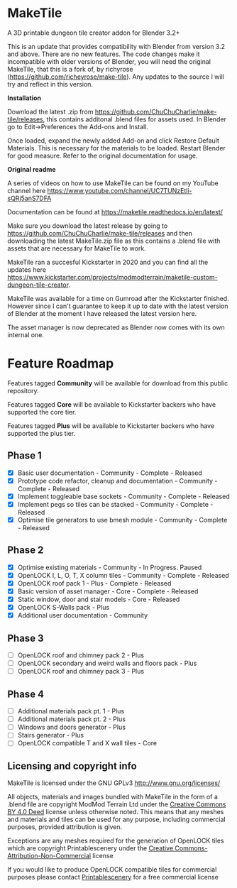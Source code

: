 # MakeTile
A 3D printable dungeon tile creator addon for Blender 3.2+

This is an update that provides compatibility with Blender from version 3.2 and above. There are no new features. The code changes make it incompatible with older versions of Blender, you will need the original MakeTile, that this is a fork of, by richyrose (https://github.com/richeyrose/make-tile). Any updates to the source I will try and reflect in this version.

**Installation**

Download the latest .zip from https://github.com/ChuChuCharlie/make-tile/releases, this contains additonal .blend files for assets used. In Blender go to Edit->Preferences the Add-ons and Install.

Once loaded, expand the newly added Add-on and click Restore Default Materials. This is necessary for the materials to be loaded. Restart Blender for good measure. Refer to the original documentation for usage.

**Original readme**

A series of videos on how to use MakeTile can be found on my YouTube channel here https://www.youtube.com/channel/UC7TUNzEtli-sQRj5anS7DFA

Documentation can be found at https://maketile.readthedocs.io/en/latest/

Make sure you download the latest release by going to https://github.com/ChuChuCharlie/make-tile/releases and then downloading the latest MakeTile.zip file as this contains a .blend file with assets that are necessary for MakeTile to work.

MakeTile ran a succesful Kickstarter in 2020 and you can find all the updates here https://www.kickstarter.com/projects/modmodterrain/maketile-custom-dungeon-tile-creator.

MakeTile was available for a time on Gumroad after the Kickstarter finished. However since I can't guarantee to keep it up to date with the latest version of Blender at the moment I have released the latest version here.

The asset manager is now deprecated as Blender now comes with its own internal one.

# Feature Roadmap
Features tagged **Community** will be available for download from this public repository.

Features tagged **Core** will be available to Kickstarter backers who have supported the core tier.

Features tagged **Plus** will be available to Kickstarter backers who have supported the plus tier.

## Phase 1
- [x] Basic user documentation - Community - Complete - Released
- [x] Prototype code refactor, cleanup and documentation - Community - Complete - Released
- [x] Implement toggleable base sockets - Community - Complete - Released
- [x] Implement pegs so tiles can be stacked - Community - Complete - Released
- [x] Optimise tile generators to use bmesh module - Community - Complete - Released

## Phase 2
- [x] Optimise existing materials - Community - In Progress. Paused
- [x] OpenLOCK I, L, O, T, X column tiles - Community - Complete - Released
- [x] OpenLOCK roof pack 1 - Plus - Complete - Released
- [x] Basic version of asset manager - Core - Complete - Released
- [x] Static window, door and stair models - Core - Released
- [x] OpenLOCK S-Walls pack - Plus
- [x] Additional user documentation - Community

## Phase 3
- [ ] OpenLOCK roof and chimney pack 2 - Plus
- [ ] OpenLOCK secondary and weird walls and floors pack - Plus
- [ ] OpenLOCK roof and chimney pack 3 - Plus

## Phase 4
- [ ] Additional materials pack pt. 1 - Plus
- [ ] Additional materials pack pt. 2 - Plus
- [ ] Windows and doors generator - Plus
- [ ] Stairs generator - Plus
- [ ] OpenLOCK compatible T and X wall tiles - Core

## Licensing and copyright info
MakeTile is licensed under the GNU GPLv3 http://www.gnu.org/licenses/

All objects, materials and images bundled with MakeTile in the form of a .blend file are copyright ModMod Terrain Ltd under the [Creative Commons BY 4.0 Deed](https://creativecommons.org/licenses/by/4.0/) license unless otherwise noted. This means that any meshes and materials and tiles can be used for any purpose, including commercial purposes, provided attribution is given. 

Exceptions are any meshes required for the generation of OpenLOCK tiles which are copyright Printablescenery under the [Creative Commons-Attribution-Non-Commercial](https://creativecommons.org/licenses/by-nc/4.0/) license

If you would like to produce OpenLOCK compatible tiles for commercial purposes please contact [Printablescenery]( https://www.printablescenery.com) for a free commercial license
